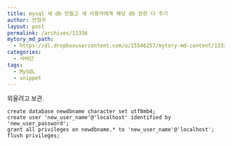 ```yaml
---
title: mysql 새 db 만들고 새 사용자에게 해당 db 권한 다 주기
author: 안형우
layout: post
permalink: /archives/13336
mytory_md_path:
  - https://dl.dropboxusercontent.com/u/15546257/mytory-md-content/13336-mysql-new-db-and-user.md
categories:
  - 서버단
tags:
  - MySQL
  - snippet
---
```

외울려고 보관.

    create database newdbname character set utf8mb4;
    create user 'new_user_name'@'localhost' identified by 'new_user_password';
    grant all privileges on newdbname.* to 'new_user_name'@'localhost';
    flush privileges;